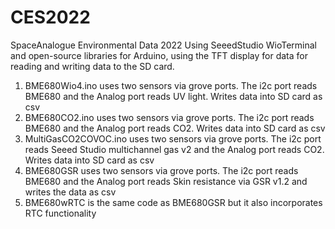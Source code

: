 # CES2022
SpaceAnalogue Environmental Data 2022
Using SeeedStudio WioTerminal and open-source libraries for Arduino, using the TFT display for data for reading and writing data to the SD card. 

1) BME680Wio4.ino uses two sensors via grove ports. The i2c port reads BME680 and the Analog port reads UV light. Writes data into SD card as csv
2) BME680CO2.ino uses two sensors via grove ports. The i2c port reads BME680 and the Analog port reads CO2. Writes data into SD card as csv
3) MultiGasCO2COVOC.ino uses two sensors via grove ports. The i2c port reads Seeed Studio multichannel gas v2 and the Analog port reads CO2. Writes data into SD card as csv
4) BME680GSR uses two sensors via grove ports. The i2c port reads BME680 and the Analog port reads Skin resistance via GSR v1.2 and writes the data as csv
5) BME680wRTC is the same code as BME680GSR but it also incorporates RTC functionality
